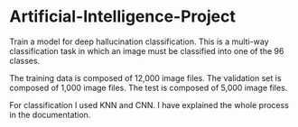 # Artificial-Intelligence-Project

Train a model for deep hallucination classification. This is a multi-way classification task in which an image must be classified into one of the 96 classes.

The training data is composed of 12,000 image files. The validation set is composed of 1,000 image files. The test is composed of 5,000 image files.

For classification I used KNN and CNN. I have explained the whole process in the documentation.
